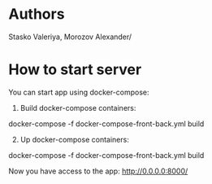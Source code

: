 # Authors

Stasko Valeriya, Morozov Alexander/

# How to start server

You can start app using docker-compose:

1. Build docker-compose containers:

docker-compose -f docker-compose-front-back.yml build

2. Up docker-compose containers:

docker-compose -f docker-compose-front-back.yml build

Now you have access to the app: http://0.0.0.0:8000/
